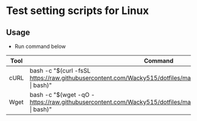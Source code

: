 # Test setting scripts for Linux

## Usage
- Run command below

|Tool|Command|
|---|---|
|cURL|bash -c "$(curl -fsSL https://raw.githubusercontent.com/Wacky515/dotfiles/master/etc/test/linux/make_dotfiles.sh &#124; bash)"
|Wget|bash -c "$(wget -qO - https://raw.githubusercontent.com/Wacky515/dotfiles/master/etc/test/linux/make_dotfiles.sh &#124; bash)"
